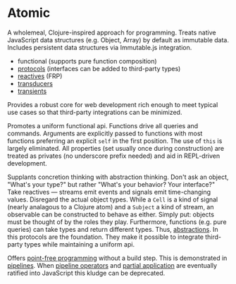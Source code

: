# Atomic
A wholemeal, Clojure-inspired approach for programming.  Treats native JavaScript data structures (e.g. Object, Array) by default as immutable data.  Includes persistent data structures via Immutable.js integration.

* functional (supports pure function composition)
* [protocols](src/core/protocols) (interfaces can be added to third-party types)
* [reactives](src/reactives) (FRP)
* [transducers](src/transducers)
* [transients](src/transients)

Provides a robust core for web development rich enough to meet typical use cases so that third-party integrations can be minimized.

Promotes a uniform functional api.  Functions drive all queries and commands.  Arguments are explicitly passed to functions with most functions preferring an explicit `self` in the first position.  The use of `this` is largely eliminated.  All properties (set usually once during construction) are treated as privates (no underscore prefix needed) and aid in REPL-driven development.

Supplants concretion thinking with abstraction thinking.  Don't ask an object, "What's your type?" but rather "What's your behavior?  Your interface?"  Take reactives — streams emit events and signals emit time-changing values.  Disregard the actual object types.  While a `Cell` is a kind of signal (nearly analagous to a Clojure atom) and a `Subject` a kind of stream, an observable can be constructed to behave as either.  Simply put: objects must be thought of by the roles they play.  Furthermore, functions (e.g. pure queries) can take types and return different types.  Thus, [abstractions](https://en.wikipedia.org/wiki/Abstract_data_type).  In this protocols are the foundation.  They make it possible to integrate third-party types while maintaining a uniform api.

Offers [point-free programming](https://en.wikipedia.org/wiki/Tacit_programming) without a build step.  This is demonstrated in [pipelines](./tests/pipelines.js).  When [pipeline operators](https://github.com/tc39/proposal-pipeline-operator) and [partial application](https://github.com/tc39/proposal-partial-application) are eventually ratified into JavaScript this kludge can be deprecated.

